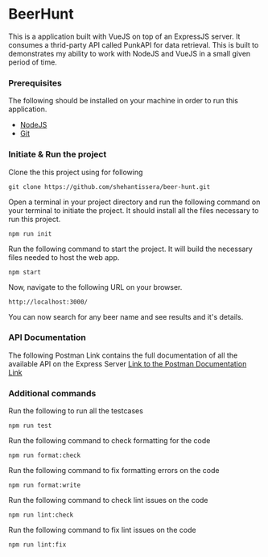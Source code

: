 
# BeerHunt
This is a application built with VueJS on top of an ExpressJS server. It consumes a thrid-party API called PunkAPI for data retrieval. This is built to demonstrates my ability to work with NodeJS and VueJS in a small given period of time.

### Prerequisites
The following should be installed on your machine in order to run this application.

 - [NodeJS](https://nodejs.org/en/)
 - [Git](https://git-scm.com/)

### Initiate & Run the project
Clone the this project using for following

    git clone https://github.com/shehantissera/beer-hunt.git

Open a terminal in your project directory and run the following command on your terminal to initiate the project. It should install all the files necessary to run this project.

    npm run init

Run the following command to start the project. It will build the necessary files needed to host the web app.

    npm start

Now, navigate to the following URL on your browser.

    http://localhost:3000/

You can now search for any beer name and see results and it's details.
### API Documentation
The following Postman Link contains the full documentation of all the available API on the Express Server
[Link to the Postman Documentation Link](https://documenter.getpostman.com/view/109342/2s83zpL1jf)

### Additional commands
Run the following to run all the testcases

    npm run test

Run the following command to check formatting for the code

    npm run format:check

Run the following command to fix formatting errors on the code

    npm run format:write

Run the following command to check lint issues on the code

    npm run lint:check

Run the following command to fix lint issues on the code

    npm run lint:fix
